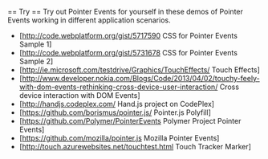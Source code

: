== Try ==
Try out Pointer Events for yourself in these demos of Pointer Events working in different application scenarios.

* [http://code.webplatform.org/gist/5717590 CSS for Pointer Events Sample 1]
* [http://code.webplatform.org/gist/5731678 CSS for Pointer Events Sample 2]
* [http://ie.microsoft.com/testdrive/Graphics/TouchEffects/ Touch Effects]
* [http://www.developer.nokia.com/Blogs/Code/2013/04/02/touchy-feely-with-dom-events-rethinking-cross-device-user-interaction/ Cross device interaction with DOM Events]
* [http://handjs.codeplex.com/ Hand.js project on CodePlex]
* [https://github.com/borismus/pointer.js/ Pointer.js Polyfill]
* [https://github.com/Polymer/PointerEvents Polymer Project Pointer Events]
* [https://github.com/mozilla/pointer.js Mozilla Pointer Events]
* [http://touch.azurewebsites.net/touchtest.html Touch Tracker Marker]